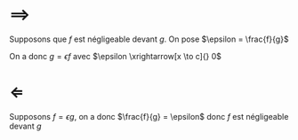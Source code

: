 # $\implies$ 

Supposons que $f$ est négligeable devant $g$. On pose $\epsilon = \frac{f}{g}$

On a donc $g = \epsilon f$ avec $\epsilon \xrightarrow[x \to c]{} 0$
# $\Longleftarrow$

Supposons $f = \epsilon g$, on a donc $\frac{f}{g} = \epsilon$ donc $f$ est négligeable devant $g$
